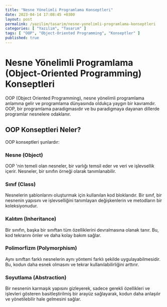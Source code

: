 ```yaml
---
title: "Nesne Yönelimli Programlama Konseptleri"
date: 2023-04-14 17:08:45 +0300
layout: post
permalink: /yazilim/tasarim/nesne-yonelimli-programlama-konseptleri
categories: [ "Yazılım", "Tasarım" ]
tags: [ "OOP", "Object-Oriented Programming", "Konseptler" ]
published: true
---
```


# Nesne Yönelimli Programlama (Object-Oriented Programming) Konseptleri

OOP (Object Oriented Programming), nesne yönelimli programlama anlamına gelir ve programlama dünyasında oldukça yaygın bir kavramdır. OOP, bir programlama paradigmasıdır ve bu paradigmaya dayanan dillerde programlar nesnelere odaklanır.

## OOP Konseptleri Neler?

OOP konseptleri şunlardır:

### Nesne (Object)

OOP 'nin temeli olan nesneler, bir varlığı temsil eder ve veri ve işlevsellik içerir. Nesneler, bir sınıfın örneği olarak tanımlanabilir.

### Sınıf (Class)

Nesnelerin şablonlarını oluşturmak için kullanılan kod bloklarıdır. Bir sınıf, bir nesnenin yapısını ve işlevselliğini tanımlayan değişkenlerin ve metodların bir koleksiyonudur.

### Kalıtım (Inheritance)

Bir sınıfın, başka bir sınıftan tüm özelliklerini devralmasına olanak tanır. Bu, kod tekrarını önler ve daha kolay bakım sağlar.

### Polimorfizm (Polymorphism)

Aynı sınıftan farklı nesnelerin aynı yöntemi farklı şekilde uygulayabilmesidir. Bu, kodun daha esnek olmasını ve tekrar kullanılabilirliğini arttırır.

### Soyutlama (Abstraction)

Bir nesnenin karmaşık yapısını gizleyerek, sadece gerekli özellikleri ve işlevleri gösteren basitleştirilmiş bir arayüz sağlayarak, kodun daha anlaşılır ve yönetilebilir hale gelmesini sağlar.
